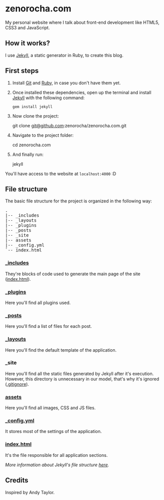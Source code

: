 # zenorocha.com

My personal website where I talk about front-end development like HTML5, CSS3 and JavaScript.

## How it works?

I use [Jekyll](http://jekyllrb.com/), a static generator in Ruby, to create this blog.

## First steps

1. Install [Git](http://git-scm.com/downloads) and [Ruby](http://www.ruby-lang.org/pt/downloads/), in case you don't have them yet.

2. Once installed these dependencies, open up the terminal and install [Jekyll](http://jekyllrb.com/) with the following command:

    ```
    gem install jekyll
    ```

3. Now clone the project:
    
    git clone git@github.com:zenorocha/zenorocha.com.git

4. Navigate to the project folder:
    
    cd zenorocha.com

5. And finally run:
    
    jekyll

You'll have access to the website at `localhost:4000` :D

## File structure

The basic file structure for the project is organized in the following way:

<pre>
.
|-- _includes
|-- _layouts
|-- _plugins
|-- _posts
|-- _site
|-- assets
|-- _config.yml
`-- index.html
</pre>

### [_includes](https://github.com/zenorocha/blog/tree/master/_includes)

They're blocks of code used to generate the main page of the site ([index.html](https://github.com/zenorocha/blog/blob/master/index.html)).

### [_plugins](https://github.com/zenorocha/blog/tree/master/_plugins)

Here you'll find all plugins used.

### [_posts](https://github.com/zenorocha/blog/tree/master/_posts)

Here you'll find a list of files for each post.

### [_layouts](https://github.com/zenorocha/blog/tree/master/_layouts)

Here you'll find the default template of the application.

### _site

Here you'll find all the static files generated by Jekyll after it's execution. However, this directory is unnecessary in our model, that's why it's ignored ([.gitignore](https://github.com/zenorocha/blog/blob/master/.gitignore)).

### [assets](https://github.com/zenorocha/blog/tree/master/assets)

Here you'll find all images, CSS and JS files.

### [_config.yml](https://github.com/zenorocha/blog/blob/master/_config.yml)

It stores most of the settings of the application.

### [index.html](https://github.com/zenorocha/blog/blob/master/index.html)

It's the file responsible for all application sections.

*More information about Jekyll's file structure [here](https://github.com/mojombo/jekyll/wiki/Usage).*

## Credits

Inspired by Andy Taylor.
